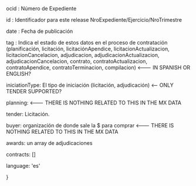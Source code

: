 ocid : Número de Expediente

id :   Identificador para este release NroExpediente/Ejercicio/NroTrimestre

date : Fecha de publicación

tag :  Indica el estado de estos datos en el proceso de contratación (planificación, licitación, licitaciónApendice, licitacionActualizacion, licitacionCancelacion, adjudicacion, adjudicacionActualizacion, adjudicacionCancelacion, contrato, contratoActualizacion, contratoApendice, contratoTerminacion, compilacion) <--- IN SPANISH OR ENGLISH?

iniciationType: El tipo de iniciación (licitación, adjudicación) <-- ONLY TENDER SUPPORTED?

planning: <--- THERE IS NOTHING RELATED TO THIS IN THE MX DATA

tender: Licitación.

buyer: organización de donde sale la $ para comprar  <--- THERE IS NOTHING RELATED TO THIS IN THE MX DATA

awards: un array de adjudicaciones

contracts: []

language: 'es'

}
